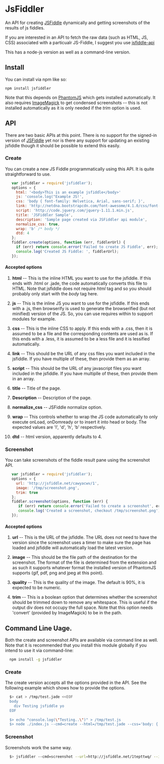# JsFiddler

An API for creating [JSFiddle](http://jsfiddle.net) dynamically and getting screenshots of the results of js fiddles.

If you are interested in an API to fetch the raw data (such as HTML, JS, CSS) associated with a particualr JS-Fiddle, I suggest you use [jsfiddle-api](https://www.npmjs.org/package/jsfiddle-api)

This has a node-js version as well as a command-line version.

## Install

You can install via npm like so:

    npm install jsfiddler

Note that this depends on [PhantomJS](http://phantomjs.org) which gets installed automatically.  It also requires [ImageMagick](http://www.imagemagick.org|ImageMagic) to get condensed screenshots -- this is not installed automatically as it is only needed if the *trim* option is used.

## API

There are two basic APIs at this point.  There is no support for the signed-in version of [JSFiddle](http://jsfiddle.net) yet nor is there any support for updating an existing jsfiddle though it should be possible to extend this easily.

### Create

You can create a new JS Fiddle programmatically using this API.  It is quite straightforward to use.

```javascript
   var jsfiddler = require('jsfiddler');
   options = {
     html: '<body>This is an example jsfiddle</body>'
     js: 'console.log("Example JS!',
     css: 'body { font-family: Helvetica, Arial, sans-serif; }',
     link: 'http://netdna.bootstrapcdn.com/font-awesome/4.1.0/css/font-awesome.min.css',
     script: 'http://code.jquery.com/jquery-1.11.1.min.js',
     title: 'JSFiddler Sample',
     description: 'Sample page created via JSFiddler api module',
     normalize_css: true,
     wrap: 'b' /* body */
     dtd: 4
   };
   fiddler.create(options, function (err, fiddlerUrl) {
     if (err) return console.error('Failed to create JS Fiddle', err);
     console.log('Created JS Fiddle: ', fiddlerUrl);
   });
```

#### Accepted options

1. **html** -- This is the inline HTML you want to use for the jsfiddle.  If this ends with .html or .jade, the code automatically converts this file to HTML.  Note that jsfiddle does not require *html* tag and so you should probably only start with the *body* tag here.

2. **js** -- This is the inline JS you want to use for the jsfiddle.  If this ends with a .js, then browserify is used to generate the browserified (but not minified) version of the JS.  So, you can use requires within to support modules for example.

3. **css** -- This is the inline CSS to apply.  If this ends with a .css, then it is assumed to be a file and the corresponding contents are used as is.  If this ends with a .less, it is assumed to be a less file and it is lessified automatically.

4. **link** -- This should be the URL of any css files you want included in the jsfiddle.  If you have multiple of these, then provide them as an array.

5. **script** -- This should be the URL of any javascript files you want included in the jsfiddle.  If you have multiplle of these, then provide them in an array.

6. **title** -- Title of the page.

7. **Description** -- Description of the page.

8. **normalize_css** -- JSFiddle normalize option.

9. **wrap** -- This controls whether to wrap the JS code automatically to only execute onLoad, onDomready or to insert it into head or body.  The expected values are 'l', 'd', 'h', 'b' respectively.

10. **dtd** -- html version, apparently defaults to 4.

### Screenshot

You can take screenshots of the fiddle result pane using the screenshot API.

```javascript
   var jsfiddler = require('jsfiddler');
   options = {
     url: 'http://jsfiddle.net/cawyacwv/1',
     image: '/tmp/screenshot.png',
     trim: true
   };
   fiddler.screenshot(options, function (err) {
      if (err) return console.error('Failed to create a screenshot', err);
      console.log('Created a screenshot, checkout /tmp/screenshot.png');
   });
```

#### Accepted options

1. **url** -- This is the URL of the jsfiddle.  The URL does not need to have the version since the screenshot uses a timer to make sure the page has loaded and jsfiddle will automatically load the latest version.

2. **image** -- This should be the file path of the destination for the screenshot.  The format of the file is determined from the extension and as such it supports whatever format the installed version of PhantomJS supports (gif, pdf, png and jpeg at this point).

3. **quality** -- This is the quality of the image.  The default is 90%, it is expected to be numeric.

4. **trim** -- This is a boolean option that determines whether the screenshot should be trimmed down to remove any whitespace.  This is useful if the output div does not occupy the full space.  Note that this option needs 'convert' (provided by ImageMagick) to be in the path.

## Command Line Uage.

Both the create and screenshot APIs are available via command line as well.  Note that it is recommended that you install this module globally if you intend to use it via command-line:

```sh
  npm install -g jsfiddler
```

### Create

The create version accepts all the options provided in the API. See the following example which shows how to provide the options.

```sh
  $> cat > /tmp/test.jade <<EOF
  body
    div Testing jsfiddle yo
  EOF
  
  $> echo "console.log(\"Testing..\")" > /tmp/test.js
  $> node ./index.js --cmd=create --html=/tmp/test.jade --css='body: { background: rgb(230, 230, 230); }' --js=/tmp/test.js --script=http://code.jquery.com/jquery-1.11.1.min.js --wrap='b' --dtd=4
```

### Screenshot

Screenshots work the same way.

```sh
  $> jsfiddler --cmd=screenshot --url=http://jsfiddle.net/1tepttwq/ --image=/tmp/test.png --trim=true 
```
